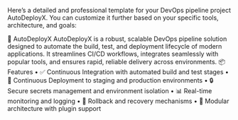 Here’s a detailed and professional  template for your DevOps pipeline project AutoDeployX. You can customize it further based on your specific tools, architecture, and goals:

🚀 AutoDeployX
AutoDeployX is a robust, scalable DevOps pipeline solution designed to automate the build, test, and deployment lifecycle of modern applications. It streamlines CI/CD workflows, integrates seamlessly with popular tools, and ensures rapid, reliable delivery across environments.
📦 Features
• 	✅ Continuous Integration with automated build and test stages
• 	🚀 Continuous Deployment to staging and production environments
• 	🔒 Secure secrets management and environment isolation
• 	📊 Real-time monitoring and logging
• 	🔁 Rollback and recovery mechanisms
• 	🧩 Modular architecture with plugin support
